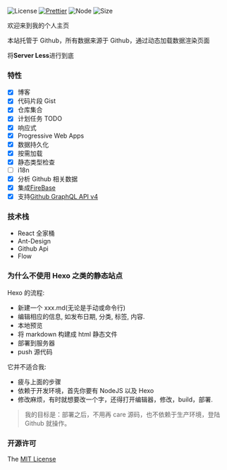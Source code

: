 ![License](https://img.shields.io/badge/license-MIT-green.svg)
[![Prettier](https://img.shields.io/badge/Code%20Style-Prettier-green.svg)](https://github.com/prettier/prettier)
![Node](https://img.shields.io/badge/node-%3E=6.0-blue.svg?style=flat-square)
![Size](https://github-size-badge.herokuapp.com/axetroy/blog.svg)

欢迎来到我的个人主页

本站托管于 Github，所有数据来源于 Github，通过动态加载数据渲染页面

将**Server Less**进行到底

### 特性

* [x] 博客
* [x] 代码片段 Gist
* [x] 仓库集合
* [x] 计划任务 TODO
* [x] 响应式
* [x] Progressive Web Apps
* [x] 数据持久化
* [x] 按需加载
* [x] 静态类型检查
* [ ] i18n
* [x] 分析 Github 相关数据
* [x] 集成[FireBase](https://firebase.google.com/)
* [x] 支持[Github GraphQL API v4](https://developer.github.com/v4/)

### 技术栈

* React 全家桶
* Ant-Design
* Github Api
* Flow

### 为什么不使用 Hexo 之类的静态站点

Hexo 的流程:

* 新建一个 xxx.md(无论是手动或命令行)
* 编辑相应的信息, 如发布日期, 分类, 标签, 内容.
* 本地预览
* 将 markdown 构建成 html 静态文件
* 部署到服务器
* push 源代码

它并不适合我:

* 疲与上面的步骤
* 依赖于开发环境，首先你要有 NodeJS 以及 Hexo
* 修改麻烦，有时就想要改一个字，还得打开编辑器，修改，build，部署.

> 我的目标是：部署之后，不用再 care 源码，也不依赖于生产环境，登陆 Github 就操作。

### 开源许可

The [MIT License](https://github.com/axetroy/blog/blob/master/LICENSE)
